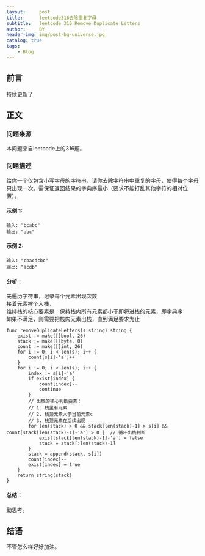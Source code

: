 ```yaml
---
layout:     post
title:      leetcode316去除重复字母
subtitle:   leetcode 316 Remove Duplicate Letters
author:     BY
header-img: img/post-bg-universe.jpg
catalog: true
tags:
    - Blog
---
```



## 前言

持续更新了

## 正文

### 问题来源

本问题来自leetcode上的316题。 

### 问题描述

给你一个仅包含小写字母的字符串，请你去除字符串中重复的字母，使得每个字母只出现一次。需保证返回结果的字典序最小（要求不能打乱其他字符的相对位置）。  

#### 示例 1:
```
输入: "bcabc"
输出: "abc"
```

#### 示例 2:
```
输入: "cbacdcbc"
输出: "acdb"
```

#### 分析：  
先遍历字符串，记录每个元素出现次数  
接着元素挨个入栈，  
维持栈的核心要素是：保持栈内所有元素都小于即将进栈的元素，即字典序  
如果不满足，则需要把栈内元素出栈，直到满足要求为止  
```
func removeDuplicateLetters(s string) string {
    exist := make([]bool, 26)
    stack := make([]byte, 0)
    count := make([]int, 26)
    for i := 0; i < len(s); i++ {
        count[s[i]-'a']++
    }
    for i := 0; i < len(s); i++ {
        index := s[i]-'a'
        if exist[index] {
            count[index]--
            continue
        }
        // 出栈的核心判断要素：
        // 1. 栈里有元素
        // 2. 栈顶元素大于当前元素c
        // 3. 栈顶元素在后续出现
        for len(stack) > 0 && stack[len(stack)-1] > s[i] && count[stack[len(stack)-1]-'a'] > 0 {  // 循环出栈判断
            exist[stack[len(stack)-1]-'a'] = false
            stack = stack[:len(stack)-1]
        }
        stack = append(stack, s[i])
        count[index]--
        exist[index] = true
    }
    return string(stack)
}
```

#### 总结：
勤思考。  

## 结语
不管怎么样好好加油。  
